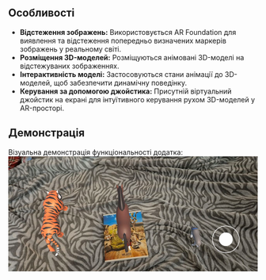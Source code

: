 ## Особливості

* **Відстеження зображень:** Використовується AR Foundation для виявлення та відстеження попередньо визначених маркерів зображень у реальному світі.
* **Розміщення 3D-моделей:** Розміщуються анімовані 3D-моделі на відстежуваних зображеннях.
* **Інтерактивність моделі:** Застосовуються стани анімації до 3D-моделей, щоб забезпечити динамічну поведінку.
* **Керування за допомогою джойстика:** Присутній віртуальний джойстик на екрані для інтуїтивного керування рухом 3D-моделей у AR-просторі.

## Демонстрація

Візуальна демонстрація функціональності додатка:
![Демонстрація AR-додатка](image_2025-06-26_15-32-18.png)
